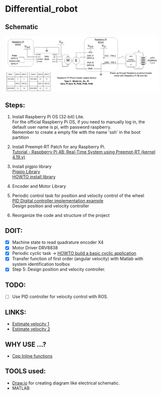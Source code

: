 # Differential_robot

## Schematic

![Electrical Schematic](Documents/Electrical_Schematic/Electrical_Schematic.jpg)

## Steps:

1. Install Raspberry Pi OS (32-bit) Lite. \
For the official Raspberry Pi OS, if you need to manually log in, the default user name is pi, with password raspberry. \
Remember to create a empty file with the name 'ssh' in the boot partition

2. Install Preempt-RT Patch for any Raspberry Pi.  
[Tutorial - Raspberry Pi 4B: Real-Time System using Preempt-RT (kernel 4.19.y)](https://lemariva.com/blog/2019/09/raspberry-pi-4b-preempt-rt-kernel-419y-performance-test)

3. Install pigpio library \
[Pigpio Library](http://abyz.me.uk/rpi/pigpio/index.html) \
[HOWTO install library](http://abyz.me.uk/rpi/pigpio/download.html)

4. Encoder and Motor Library

5. Periodic control task for position and velocity control of the wheel \
[PID Digital controller implementation example](https://www.picuino.com/es/arduprog/control-pid-digital.html) \
Design position and velocity controller

6. Reorganize the code and structure of the project

## DOIT:
 - [x] Machine state to read quadrature encoder X4 
 - [x] Motor Driver DRV8838
 - [x] Periodic cyclic task -> [HOWTO build a basic cyclic application](https://wiki.linuxfoundation.org/realtime/documentation/howto/applications/cyclic)
 - [x] Transfer function of first order (angular velocity) with Matlab with system identification toolbox 
 - [x] Step 5: Design position and velocity controller.
 
## TODO:
 - [ ] Use PID controller for velocity control with ROS.

 
## LINKS:
- [Estimate velocity 1](https://www.embeddedrelated.com/showarticle/158.php)
- [Estimate velocity 2](https://www.motioncontroltips.com/how-are-encoders-used-for-speed-measurement/)
 
## WHY USE ...?
- [Cpp Inline functions](https://www.geeksforgeeks.org/inline-functions-cpp/)

## TOOLS used:
- [Draw.io](https://app.diagrams.net/) for creating diagram like electrical schematic.
- MATLAB



